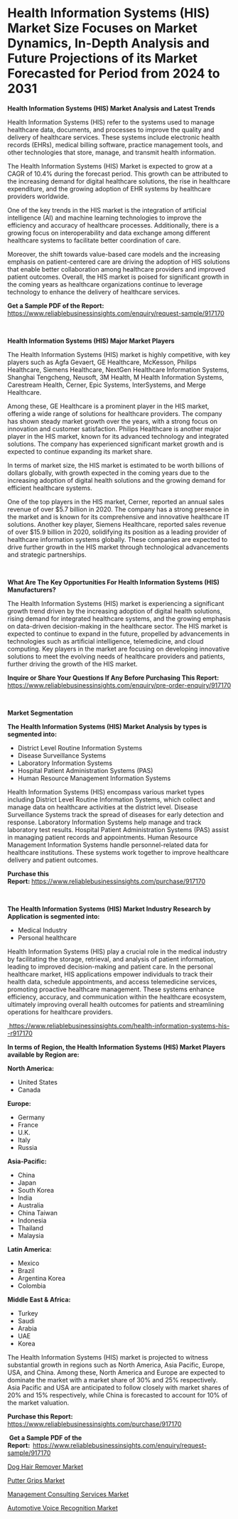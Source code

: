 <p><h1>Health Information Systems (HIS) Market Size Focuses on Market Dynamics, In-Depth Analysis and Future Projections of its Market Forecasted for Period from 2024 to 2031</h1></p><p><strong>Health Information Systems (HIS) Market Analysis and Latest Trends</strong></p>
<p><p>Health Information Systems (HIS) refer to the systems used to manage healthcare data, documents, and processes to improve the quality and delivery of healthcare services. These systems include electronic health records (EHRs), medical billing software, practice management tools, and other technologies that store, manage, and transmit health information.</p><p>The Health Information Systems (HIS) Market is expected to grow at a CAGR of 10.4% during the forecast period. This growth can be attributed to the increasing demand for digital healthcare solutions, the rise in healthcare expenditure, and the growing adoption of EHR systems by healthcare providers worldwide.</p><p>One of the key trends in the HIS market is the integration of artificial intelligence (AI) and machine learning technologies to improve the efficiency and accuracy of healthcare processes. Additionally, there is a growing focus on interoperability and data exchange among different healthcare systems to facilitate better coordination of care.</p><p>Moreover, the shift towards value-based care models and the increasing emphasis on patient-centered care are driving the adoption of HIS solutions that enable better collaboration among healthcare providers and improved patient outcomes. Overall, the HIS market is poised for significant growth in the coming years as healthcare organizations continue to leverage technology to enhance the delivery of healthcare services.</p></p>
<p><strong>Get a Sample PDF of the Report:&nbsp;</strong> <a href="https://www.reliablebusinessinsights.com/enquiry/request-sample/917170">https://www.reliablebusinessinsights.com/enquiry/request-sample/917170</a></p>
<p>&nbsp;</p>
<p><strong>Health Information Systems (HIS) Major Market Players</strong></p>
<p><p>The Health Information Systems (HIS) market is highly competitive, with key players such as Agfa Gevaert, GE Healthcare, McKesson, Philips Healthcare, Siemens Healthcare, NextGen Healthcare Information Systems, Shanghai Tengcheng, Neusoft, 3M Health, M Health Information Systems, Carestream Health, Cerner, Epic Systems, InterSystems, and Merge Healthcare.</p><p>Among these, GE Healthcare is a prominent player in the HIS market, offering a wide range of solutions for healthcare providers. The company has shown steady market growth over the years, with a strong focus on innovation and customer satisfaction. Philips Healthcare is another major player in the HIS market, known for its advanced technology and integrated solutions. The company has experienced significant market growth and is expected to continue expanding its market share.</p><p>In terms of market size, the HIS market is estimated to be worth billions of dollars globally, with growth expected in the coming years due to the increasing adoption of digital health solutions and the growing demand for efficient healthcare systems.</p><p>One of the top players in the HIS market, Cerner, reported an annual sales revenue of over $5.7 billion in 2020. The company has a strong presence in the market and is known for its comprehensive and innovative healthcare IT solutions. Another key player, Siemens Healthcare, reported sales revenue of over $15.9 billion in 2020, solidifying its position as a leading provider of healthcare information systems globally. These companies are expected to drive further growth in the HIS market through technological advancements and strategic partnerships.</p></p>
<p>&nbsp;</p>
<p><strong>What Are The Key Opportunities For Health Information Systems (HIS) Manufacturers?</strong></p>
<p><p>The Health Information Systems (HIS) market is experiencing a significant growth trend driven by the increasing adoption of digital health solutions, rising demand for integrated healthcare systems, and the growing emphasis on data-driven decision-making in the healthcare sector. The HIS market is expected to continue to expand in the future, propelled by advancements in technologies such as artificial intelligence, telemedicine, and cloud computing. Key players in the market are focusing on developing innovative solutions to meet the evolving needs of healthcare providers and patients, further driving the growth of the HIS market.</p></p>
<p><strong>Inquire or Share Your Questions If Any Before Purchasing This Report:</strong> <a href="https://www.reliablebusinessinsights.com/enquiry/pre-order-enquiry/917170">https://www.reliablebusinessinsights.com/enquiry/pre-order-enquiry/917170</a></p>
<p>&nbsp;</p>
<p><strong>Market Segmentation</strong></p>
<p><strong>The Health Information Systems (HIS) Market Analysis by types is segmented into:</strong></p>
<p><ul><li>District Level Routine Information Systems</li><li>Disease Surveillance Systems</li><li>Laboratory Information Systems</li><li>Hospital Patient Administration Systems (PAS)</li><li>Human Resource Management Information Systems</li></ul></p>
<p><p>Health Information Systems (HIS) encompass various market types including District Level Routine Information Systems, which collect and manage data on healthcare activities at the district level. Disease Surveillance Systems track the spread of diseases for early detection and response. Laboratory Information Systems help manage and track laboratory test results. Hospital Patient Administration Systems (PAS) assist in managing patient records and appointments. Human Resource Management Information Systems handle personnel-related data for healthcare institutions. These systems work together to improve healthcare delivery and patient outcomes.</p></p>
<p><strong>Purchase this Report:&nbsp;</strong><a href="https://www.reliablebusinessinsights.com/purchase/917170">https://www.reliablebusinessinsights.com/purchase/917170</a></p>
<p>&nbsp;</p>
<p><strong>The Health Information Systems (HIS) Market Industry Research by Application is segmented into:</strong></p>
<p><ul><li>Medical Industry</li><li>Personal healthcare</li></ul></p>
<p><p>Health Information Systems (HIS) play a crucial role in the medical industry by facilitating the storage, retrieval, and analysis of patient information, leading to improved decision-making and patient care. In the personal healthcare market, HIS applications empower individuals to track their health data, schedule appointments, and access telemedicine services, promoting proactive healthcare management. These systems enhance efficiency, accuracy, and communication within the healthcare ecosystem, ultimately improving overall health outcomes for patients and streamlining operations for healthcare providers.</p></p>
<p><a href="https://www.reliablebusinessinsights.com/health-information-systems-his--r917170">&nbsp;https://www.reliablebusinessinsights.com/health-information-systems-his--r917170</a></p>
<p><strong>In terms of Region, the Health Information Systems (HIS) Market Players available by Region are:</strong></p>
<p>
    <p> <strong> North America: </strong>
        <ul>
            <li>United States</li>
            <li>Canada</li>
        </ul>
        </p> 
    <p> <strong> Europe: </strong>
        <ul>
            <li>Germany</li>
            <li>France</li>
            <li>U.K.</li>
            <li>Italy</li>
            <li>Russia</li>
        </ul>
        </p> 
    <p> <strong> Asia-Pacific: </strong>
        <ul>
            <li>China</li>
            <li>Japan</li>
            <li>South Korea</li>
            <li>India</li>
            <li>Australia</li>
            <li>China Taiwan</li>
            <li>Indonesia</li>
            <li>Thailand</li>
            <li>Malaysia</li>
        </ul>
        </p> 
    <p> <strong> Latin America: </strong>
        <ul>
            <li>Mexico</li>
            <li>Brazil</li>
            <li>Argentina Korea</li>
            <li>Colombia</li>
        </ul>
        </p> 
    <p> <strong> Middle East & Africa: </strong>
        <ul>
            <li>Turkey</li>
            <li>Saudi</li>
            <li>Arabia</li>
            <li>UAE</li>
            <li>Korea</li>
        </ul>
    </p>
    </p>
<p><p>The Health Information Systems (HIS) market is projected to witness substantial growth in regions such as North America, Asia Pacific, Europe, USA, and China. Among these, North America and Europe are expected to dominate the market with a market share of 30% and 25% respectively. Asia Pacific and USA are anticipated to follow closely with market shares of 20% and 15% respectively, while China is forecasted to account for 10% of the market valuation.</p></p>
<p><strong>Purchase this Report: </strong><a href="https://www.reliablebusinessinsights.com/purchase/917170">https://www.reliablebusinessinsights.com/purchase/917170</a></p>
<p>&nbsp;<strong>Get a Sample PDF of the Report:&nbsp;&nbsp;</strong><a href="https://www.reliablebusinessinsights.com/enquiry/request-sample/917170">https://www.reliablebusinessinsights.com/enquiry/request-sample/917170</a></p>
<p><strong></strong></p>
<p><p><a href="https://medium.com/@codystark63/global-dog-hair-remover-market-status-2024-2031-and-forecast-by-region-product-end-use-db8e25ef922b">Dog Hair Remover Market</a></p><p><a href="https://medium.com/@lottierunte68/putter-grips-market-size-share-trends-analysis-report-by-end-use-men-women-by-raw-material-19e497c2e5c2">Putter Grips Market</a></p><p><a href="https://github.com/HenrietteMills1/Market-Research-Report-List-2/blob/main/management-consulting-services-market.md">Management Consulting Services Market</a></p><p><a href="https://github.com/alexxisgm/Market-Research-Report-List-1/blob/main/automotive-voice-recognition-market.md">Automotive Voice Recognition Market</a></p></p>